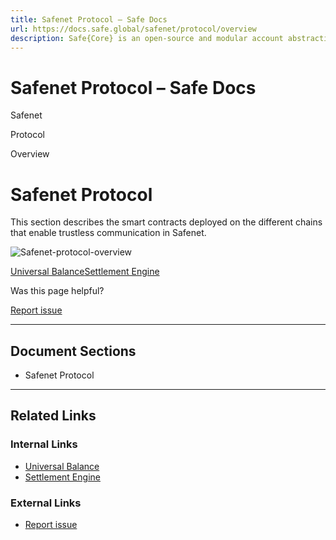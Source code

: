 ```yaml
---
title: Safenet Protocol – Safe Docs
url: https://docs.safe.global/safenet/protocol/overview
description: Safe{Core} is an open-source and modular account abstraction stack. Learn about its features and how to use it.
---
```


# Safenet Protocol – Safe Docs

Safenet

Protocol

Overview

# Safenet Protocol

This section describes the smart contracts deployed on the different chains that enable trustless communication in Safenet.

![Safenet-protocol-overview](/_next/static/media/safenet-protocol-overview.91deb46f.png)

[Universal Balance](/safenet/concepts/universal-balance "Universal Balance")[Settlement Engine](/safenet/protocol/settlement-engine "Settlement Engine")

Was this page helpful?

[Report issue](https://github.com/safe-global/safe-docs/issues/new?assignees=&labels=nextra-feedback&projects=&template=nextra-feedback.yml&title=%5BFeedback%5D+)

---

## Document Sections

- Safenet Protocol

---

## Related Links

### Internal Links

- [Universal Balance](https://docs.safe.global/safenet/concepts/universal-balance)
- [Settlement Engine](https://docs.safe.global/safenet/protocol/settlement-engine)

### External Links

- [Report issue](https://github.com/safe-global/safe-docs/issues/new?assignees=&labels=nextra-feedback&projects=&template=nextra-feedback.yml&title=%5BFeedback%5D+)
